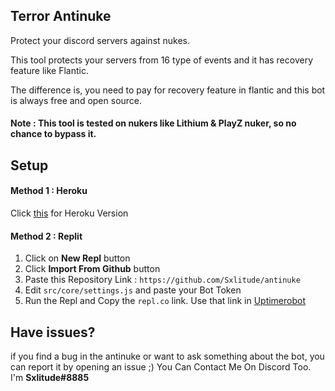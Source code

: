 ## Terror Antinuke
Protect your discord servers against nukes.

This tool protects your servers from 16 type of events and it has recovery feature like Flantic.

The difference is, you need to pay for recovery feature in flantic and this bot is always free and open source.

#### Note : This tool is tested on nukers like Lithium & PlayZ nuker, so no chance to bypass it.

## Setup

#### Method 1 : Heroku

Click [this](https://github.com/Sxlitude/antinuke/tree/heroku) for Heroku Version

#### Method 2 : Replit

1. Click on **New Repl** button
2. Click **Import From Github** button
3. Paste this Repository Link : `https://github.com/Sxlitude/antinuke`
4. Edit `src/core/settings.js` and paste your Bot Token
5. Run the Repl and Copy the `repl.co` link. Use that link in [Uptimerobot](https://uptimerobot.com)

## Have issues?

if you find a bug in the antinuke or want to ask something about the bot, you can report it by opening an issue ;)
You Can Contact Me On Discord Too. I'm **Sxlitude#8885**
